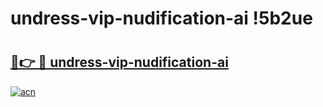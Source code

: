 # undress-vip-nudification-ai !5b2ue

# <h2><a href="https://e3nvx7.esa.edu.pl?title=undress-vip-nudification-ai&ref=5b2ue">🔗👉 🔴 undress-vip-nudification-ai</a></h2>

[![acn](https://github.com/user-attachments/assets/0f9c940e-d8b0-45ae-aac7-cd30a18b3e1c)](https://e3nvx7.esa.edu.pl?title=undress-vip-nudification-ai&ref=5b2ue)

